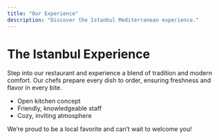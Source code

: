 ```yaml
---
title: "Our Experience"
description: "Discover the Istanbul Mediterranean experience."
---
```


# The Istanbul Experience

Step into our restaurant and experience a blend of tradition and modern comfort. Our chefs prepare every dish to order, ensuring freshness and flavor in every bite.

- Open kitchen concept
- Friendly, knowledgeable staff
- Cozy, inviting atmosphere

We’re proud to be a local favorite and can’t wait to welcome you!
